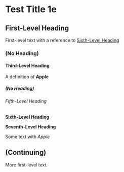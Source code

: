 # Test Title 1e

## <a id="First-Level_Heading"></a>First-Level Heading

First-level text with a reference to [Sixth-Level Heading](#Sixth-Level_Heading)

### (No Heading)

#### <a id="Third-Level_Heading"></a>Third-Level Heading

A definition of **Apple**

##### (No Heading)

###### <a id="Fifth-Level_Heading"></a>Fifth-Level Heading

<a id="Sixth-Level_Heading"></a>**Sixth-Level Heading**

<a id="Seventh-Level_Heading"></a>**Seventh-Level Heading**

Some text with _Apple_

## (Continuing)

More first-level text.
